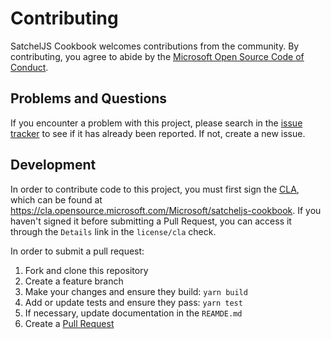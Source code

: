 # Contributing

SatchelJS Cookbook welcomes contributions from the community.  By contributing, you agree to abide by the [Microsoft Open Source Code of Conduct](https://opensource.microsoft.com/codeofconduct).

## Problems and Questions

If you encounter a problem with this project, please search in the [issue tracker]((https://github.com/Microsoft/satcheljs-cookbook/issues)) to see if it has already been reported.  If not, create a new issue.

## Development

In order to contribute code to this project, you must first sign the [CLA](https://cla.opensource.microsoft.com/Microsoft/satcheljs-cookbook), which can be found at https://cla.opensource.microsoft.com/Microsoft/satcheljs-cookbook.  If you haven't signed it before submitting a Pull Request, you can access it through the `Details` link in the `license/cla` check.

In order to submit a pull request:

1. Fork and clone this repository
2. Create a feature branch
3. Make your changes and ensure they build: `yarn build`
4. Add or update tests and ensure they pass: `yarn test`
5. If necessary, update documentation in the `REAMDE.md`
6. Create a [Pull Request](https://github.com/Microsoft/satcheljs-cookbook/pulls)
